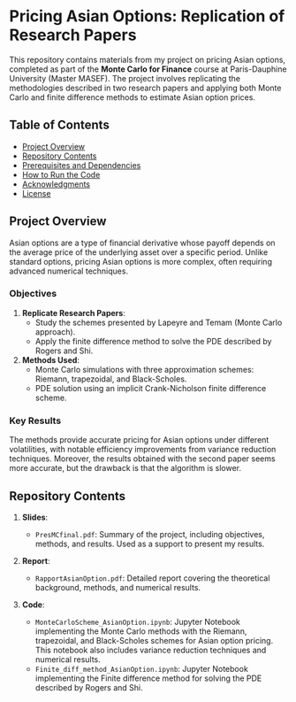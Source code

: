 # Pricing Asian Options: Replication of Research Papers

This repository contains materials from my project on pricing Asian options, completed as part of the **Monte Carlo for Finance** course at Paris-Dauphine University (Master MASEF). The project involves replicating the methodologies described in two research papers and applying both Monte Carlo and finite difference methods to estimate Asian option prices.

## Table of Contents
- [Project Overview](#project-overview)
- [Repository Contents](#repository-contents)
- [Prerequisites and Dependencies](#prerequisites-and-dependencies)
- [How to Run the Code](#how-to-run-the-code)
- [Acknowledgments](#acknowledgments)
- [License](#license)

## Project Overview

Asian options are a type of financial derivative whose payoff depends on the average price of the underlying asset over a specific period. Unlike standard options, pricing Asian options is more complex, often requiring advanced numerical techniques.

### Objectives
1. **Replicate Research Papers**: 
   - Study the schemes presented by Lapeyre and Temam (Monte Carlo approach).
   - Apply the finite difference method to solve the PDE described by Rogers and Shi.
2. **Methods Used**:
   - Monte Carlo simulations with three approximation schemes: Riemann, trapezoidal, and Black-Scholes.
   - PDE solution using an implicit Crank-Nicholson finite difference scheme.

### Key Results
The methods provide accurate pricing for Asian options under different volatilities, with notable efficiency improvements from variance reduction techniques. Moreover, the results obtained with the second paper seems more accurate, but the drawback is that the algorithm is slower.

## Repository Contents

1. **Slides**:
   - `PresMCfinal.pdf`: Summary of the project, including objectives, methods, and results. Used as a support to present my results.

2. **Report**:
   - `RapportAsianOption.pdf`: Detailed report covering the theoretical background, methods, and numerical results.

3. **Code**:
   - `MonteCarloScheme_AsianOption.ipynb`: Jupyter Notebook implementing the Monte Carlo methods with the Riemann, trapezoidal, and Black-Scholes schemes for Asian option pricing. This notebook also includes variance reduction techniques and numerical results.
   - `Finite_diff_method_AsianOption.ipynb`: Jupyter Notebook implementing the Finite difference method for solving the PDE described by Rogers and Shi.



